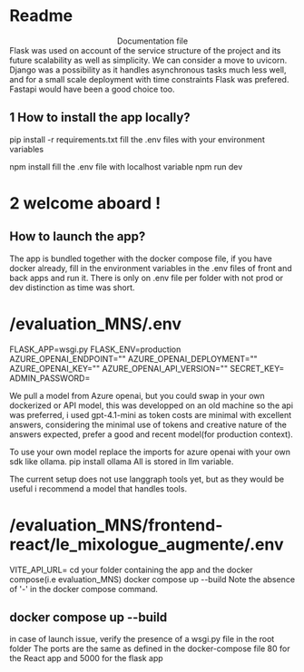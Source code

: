 
# Readme

<center>Documentation file</center>
Flask was used on account of the service structure of the project and its future scalability as well as simplicity.
We can consider a move to uvicorn.
Django was a possibility as it handles asynchronous tasks much less well, and for a small scale deployment with time constraints Flask was prefered.
Fastapi would have been a good choice too.

## 1 How to install the app locally?

pip install -r requirements.txt
fill the .env files with your environment variables

npm install 
fill the .env file with localhost variable
npm run dev

# 2 welcome aboard !
## How to launch the app?

The app is bundled together with the docker compose file, if you have docker already, fill in the environment variables 
in the .env files of front and back apps and run it.
There is only on .env file per folder with not prod or dev distinction as time was short.

# /evaluation_MNS/.env

FLASK_APP=wsgi.py
FLASK_ENV=production
AZURE_OPENAI_ENDPOINT=""
AZURE_OPENAI_DEPLOYMENT=""
AZURE_OPENAI_KEY=""
AZURE_OPENAI_API_VERSION=""
SECRET_KEY=
ADMIN_PASSWORD=

We pull a model from Azure openai, but you could swap in your own dockerized or API model, 
this was developped on an old machine so the api was preferred, i used gpt-4.1-mini as token costs are minimal
with excellent answers, considering the minimal use of tokens and creative nature of the answers expected,
prefer a good and recent model(for production context).

To use your own model replace the imports for azure openai with your own sdk like ollama.
pip install ollama
All is stored in llm variable.

The current setup does not use langgraph tools yet, but as they would be useful i recommend a model that handles tools.


# /evaluation_MNS/frontend-react/le_mixologue_augmente/.env

VITE_API_URL=
cd your folder containing the app and the docker compose(i.e evaluation_MNS)
docker compose up --build
Note the absence of '-' in the docker compose command.

## docker compose up --build

in case of launch issue, verify the presence of a wsgi.py file in the root folder
The ports are the same as defined in the docker-compose file 80 for the React app and 5000 for the flask app

